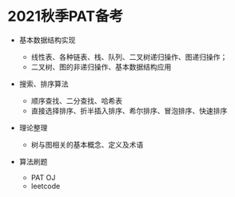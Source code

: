# 2021秋季PAT备考

- 基本数据结构实现
  - 线性表、各种链表、栈、队列、二叉树递归操作、图递归操作；
  - 二叉树、图的非递归操作、基本数据结构应用
    
- 搜索、排序算法
  - 顺序查找、二分查找、哈希表
  - 直接选择排序、折半插入排序、希尔排序、冒泡排序、快速排序
    
- 理论整理
  - 树与图相关的基本概念、定义及术语
    
- 算法刷题
  - PAT OJ
  - leetcode  